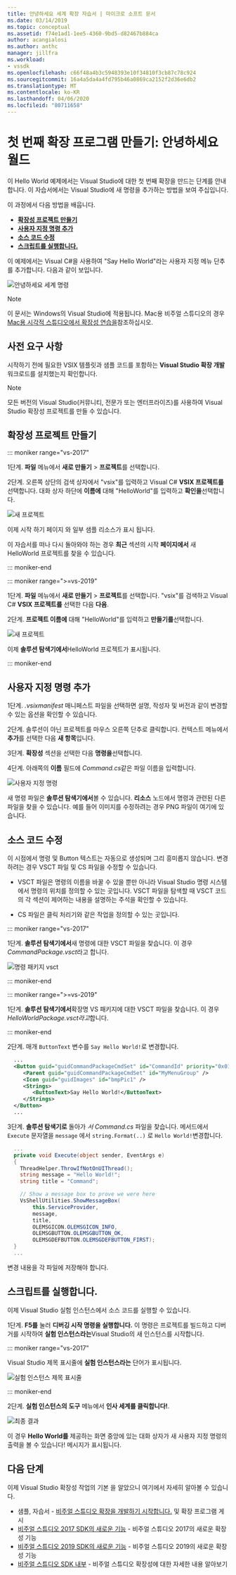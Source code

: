 ```yaml
---
title: 안녕하세요 세계 확장 자습서 | 마이크로 소프트 문서
ms.date: 03/14/2019
ms.topic: conceptual
ms.assetid: f74e1ad1-1ee5-4360-9bd5-d82467b884ca
author: acangialosi
ms.author: anthc
manager: jillfra
ms.workload:
- vssdk
ms.openlocfilehash: c66f48a4b3c5948393e10f34810f3cb87c78c924
ms.sourcegitcommit: 16a4a5da4a4fd795b46a0869ca2152f2d36e6db2
ms.translationtype: MT
ms.contentlocale: ko-KR
ms.lasthandoff: 04/06/2020
ms.locfileid: "80711658"
---
```

# <a name="create-your-first-extension-hello-world"></a>첫 번째 확장 프로그램 만들기: 안녕하세요 월드

이 Hello World 예제에서는 Visual Studio에 대한 첫 번째 확장을 만드는 단계를 안내합니다. 이 자습서에서는 Visual Studio에 새 명령을 추가하는 방법을 보여 주십입니다.

이 과정에서 다음 방법을 배웁니다.

* **[확장성 프로젝트 만들기](#create-an-extensibility-project)**
* **[사용자 지정 명령 추가](#add-a-custom-command)**
* **[소스 코드 수정](#modify-the-source-code)**
* **[스크립트를 실행합니다.](#run-it)**

이 예제에서는 Visual C#을 사용하여 "Say Hello World"라는 사용자 지정 메뉴 단추를 추가합니다. 다음과 같이 보입니다.

![안녕하세요 세계 명령](media/hello-world-say-hello-world.png)

> [!NOTE]
> 이 문서는 Windows의 Visual Studio에 적용됩니다. Mac용 비주얼 스튜디오의 경우 [Mac용 시각적 스튜디오에서 확장성 연습을](/visualstudio/mac/extending-visual-studio-mac-walkthrough)참조하십시오.

## <a name="prerequisites"></a>사전 요구 사항

시작하기 전에 필요한 VSIX 템플릿과 샘플 코드를 포함하는 **Visual Studio 확장 개발** 워크로드를 설치했는지 확인합니다.

> [!NOTE]
> 모든 버전의 Visual Studio(커뮤니티, 전문가 또는 엔터프라이즈)를 사용하여 Visual Studio 확장성 프로젝트를 만들 수 있습니다.

## <a name="create-an-extensibility-project"></a>확장성 프로젝트 만들기

::: moniker range="vs-2017"

1단계. **파일** 메뉴에서 **새로 만들기** > **프로젝트**를 선택합니다.

2단계. 오른쪽 상단의 검색 상자에서 "vsix"를 입력하고 Visual C# **VSIX 프로젝트를**선택합니다. 대화 상자 하단에 **이름에** 대해 "HelloWorld"를 입력하고 **확인을**선택합니다.

![새 프로젝트](media/hello-world-new-project.png)

이제 시작 하기 페이지 와 일부 샘플 리소스가 표시 됩니다.

이 자습서를 떠나 다시 돌아와야 하는 경우 **최근** 섹션의 시작 **페이지에서** 새 HelloWorld 프로젝트를 찾을 수 있습니다.

::: moniker-end

::: moniker range=">=vs-2019"

1단계. **파일** 메뉴에서 **새로 만들기** > **프로젝트**를 선택합니다. "vsix"를 검색하고 Visual C# **VSIX 프로젝트를** 선택한 다음 **다음**.

2단계. **프로젝트 이름에** 대해 "HelloWorld"를 입력하고 **만들기를**선택합니다.

![새 프로젝트](media/hello-world-new-project-2019.png)

이제 **솔루션 탐색기에서**HelloWorld 프로젝트가 표시됩니다.

::: moniker-end

## <a name="add-a-custom-command"></a>사용자 지정 명령 추가

1단계. *.vsixmanifest* 매니페스트 파일을 선택하면 설명, 작성자 및 버전과 같이 변경할 수 있는 옵션을 확인할 수 있습니다.

2단계. 솔루션이 아닌 프로젝트를 마우스 오른쪽 단추로 클릭합니다. 컨텍스트 메뉴에서 **추가**를 선택한 다음 **새 항목**입니다.

3단계. **확장성** 섹션을 선택한 다음 **명령을**선택합니다.

4단계. 아래쪽의 **이름** 필드에 *Command.cs*같은 파일 이름을 입력합니다.

![사용자 지정 명령](media/hello-world-vsix-command.png)

새 명령 파일은 **솔루션 탐색기에서**볼 수 있습니다. **리소스** 노드에서 명령과 관련된 다른 파일을 찾을 수 있습니다. 예를 들어 이미지를 수정하려는 경우 PNG 파일이 여기에 있습니다.

## <a name="modify-the-source-code"></a>소스 코드 수정

이 시점에서 명령 및 Button 텍스트는 자동으로 생성되며 그리 흥미롭지 않습니다. 변경하려는 경우 VSCT 파일 및 CS 파일을 수정할 수 있습니다.

* VSCT 파일은 명령의 이름을 바꿀 수 있을 뿐만 아니라 Visual Studio 명령 시스템에서 명령의 위치를 정의할 수 있는 곳입니다. VSCT 파일을 탐색할 때 VSCT 코드의 각 섹션이 제어하는 내용을 설명하는 주석을 확인할 수 있습니다.

* CS 파일은 클릭 처리기와 같은 작업을 정의할 수 있는 곳입니다.

::: moniker range="vs-2017"

1단계. **솔루션 탐색기에서**새 명령에 대한 VSCT 파일을 찾습니다. 이 경우 *CommandPackage.vsct*라고 합니다.

![명령 패키지 vsct](media/hello-world-command-package-vsct.png)

::: moniker-end

::: moniker range=">=vs-2019"

1단계. **솔루션 탐색기에서**확장명 VS 패키지에 대한 VSCT 파일을 찾습니다. 이 경우 *HelloWorldPackage.vsct라고*합니다.

::: moniker-end

2단계. 매개 `ButtonText` 변수를 `Say Hello World!`로 변경합니다.

```xml
  ...
  <Button guid="guidCommandPackageCmdSet" id="CommandId" priority="0x0100" type="Button">
     <Parent guid="guidCommandPackageCmdSet" id="MyMenuGroup" />
     <Icon guid="guidImages" id="bmpPic1" />
     <Strings>
        <ButtonText>Say Hello World!</ButtonText>
     </Strings>
  </Button>
  ...
```

3단계. **솔루션 탐색기로** 돌아가 *서 Command.cs* 파일을 찾습니다. 메서드에서 `Execute` 문자열을 `message` 에서 `string.Format(..)` 로 `Hello World!`변경합니다.

```csharp
  ...
  private void Execute(object sender, EventArgs e)
  {
    ThreadHelper.ThrowIfNotOnUIThread();
    string message = "Hello World!";
    string title = "Command";

    // Show a message box to prove we were here
    VsShellUtilities.ShowMessageBox(
        this.ServiceProvider,
        message,
        title,
        OLEMSGICON.OLEMSGICON_INFO,
        OLEMSGBUTTON.OLEMSGBUTTON_OK,
        OLEMSGDEFBUTTON.OLEMSGDEFBUTTON_FIRST);
  }
  ...
```

변경 내용을 각 파일에 저장해야 합니다.

## <a name="run-it"></a>스크립트를 실행합니다.

이제 Visual Studio 실험 인스턴스에서 소스 코드를 실행할 수 있습니다.

1단계. **F5를** 눌러 **디버깅 시작 명령을 실행합니다.** 이 명령은 프로젝트를 빌드하고 디버거를 시작하여 **실험 인스턴스라는**Visual Studio의 새 인스턴스를 시작합니다.

::: moniker range="vs-2017"

Visual Studio 제목 표시줄에 **실험 인스턴스라는** 단어가 표시됩니다.

![실험 인스턴스 제목 표시줄](media/hello-world-exp-instance.png)

::: moniker-end

2단계. **실험 인스턴스의** **도구** 메뉴에서 **인사 세계를 클릭합니다!**.

![최종 결과](media/hello-world-final-result.png)

이 경우 **Hello World를** 제공하는 화면 중앙에 있는 대화 상자가 새 사용자 지정 명령의 출력을 볼 수 있습니다! 메시지가 표시됩니다.

## <a name="next-steps"></a>다음 단계

이제 Visual Studio 확장성 작업의 기본 을 알았으니 여기에서 자세히 알아볼 수 있습니다.

* 샘플, 자습서 - [비주얼 스튜디오 확장을 개발하기 시작합니다.](starting-to-develop-visual-studio-extensions.md) 및 확장 프로그램 게시
* [비주얼 스튜디오 2017 SDK의 새로운 기능](what-s-new-in-the-visual-studio-2017-sdk.md) - 비주얼 스튜디오 2017의 새로운 확장성 기능
* [비주얼 스튜디오 2019 SDK의 새로운 기능](whats-new-visual-studio-2019-sdk.md) - 비주얼 스튜디오 2019의 새로운 확장성 기능
* [비주얼 스튜디오 SDK 내부](internals/inside-the-visual-studio-sdk.md) - 비주얼 스튜디오 확장성에 대한 자세한 내용 알아보기
